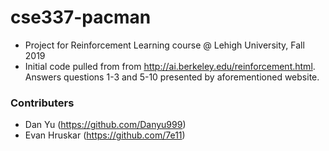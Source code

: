 # cse337-pacman
* Project for Reinforcement Learning course @ Lehigh University, Fall 2019
* Initial code pulled from from http://ai.berkeley.edu/reinforcement.html. Answers questions 1-3 and 5-10 presented by aforementioned website.

### Contributers
* Dan Yu (https://github.com/Danyu999)
* Evan Hruskar (https://github.com/7e11)
